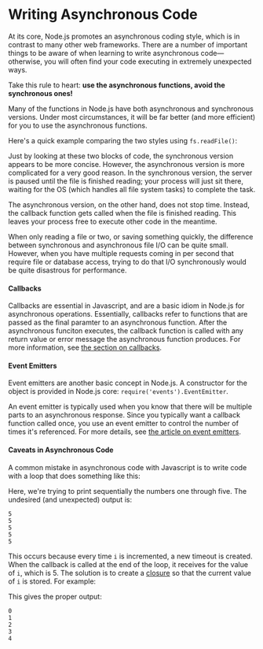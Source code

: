 # Writing Asynchronous Code

At its core, Node.js promotes an asynchronous coding style, which is in contrast to many other web frameworks. There are a number of important things to be aware of when learning to write asynchronous code&mdash;otherwise, you will often find your code executing in extremely unexpected ways.

Take this rule to heart: **use the asynchronous functions, avoid the synchronous ones!**

Many of the functions in Node.js have both asynchronous and synchronous versions. Under most circumstances, it will be far better (and more efficient) for you to use the asynchronous functions.

Here's a quick example comparing the two styles using `fs.readFile()`:

<script src='http://snippets.c9.io/github.com/c9/nodemanual.org-examples/nodejs_dev_guide/writing_async_code/fs.diff.1.js?linestart=0&lineend=0&showlines=false' defer='defer'></script>

Just by looking at these two blocks of code, the synchronous version appears to be more concise. However, the asynchronous version is more complicated for a very good reason. In the synchronous version, the server is paused until the file is finished reading; your process will just sit there, waiting for the OS (which handles all file system tasks) to complete the task.

The asynchronous version, on the other hand, does not stop time. Instead, the callback function gets called when the file is finished reading. This leaves your process free to execute other code in the meantime.

When only reading a file or two, or saving something quickly, the difference between synchronous and asynchronous file I/O can be quite small. However, when you have multiple requests coming in per second that require file or database access, trying to do that I/O synchronously would be quite disastrous for performance.

#### Callbacks

Callbacks are essential in Javascript, and are a basic idiom in Node.js for asynchronous operations. Essentially, callbacks refer to functions that are passed as the final paramter to an asynchronous function. After the asynchronous funciton executes, the callback function is called with any return value or error message the asynchronous function produces. For more information, see [the section on callbacks](what-are-callbacks.html).

#### Event Emitters

Event emitters are another basic concept in Node.js. A constructor for the object is provided in Node.js core: `require('events').EventEmitter`. 

An event emitter is typically used when you know that there will be multiple parts to an asynchronous response. Since you typically want a callback function called once, you use an event emitter to control the number of times it's referenced. For more details, see [the article on event emitters](what-are-event-emitters.html).

#### Caveats in Asynchronous Code

A common mistake in asynchronous code with Javascript is to write code with a loop that does something like this:

<script src='http://snippets.c9.io/github.com/c9/nodemanual.org-examples/nodejs_dev_guide/timers/timers.wrong.js?linestart=3&lineend=0&showlines=false' defer='defer'></script> 

Here, we're trying to print sequentially the numbers one through five. The undesired (and unexpected) output is:

    5
    5
    5
    5
    5

This occurs because every time `i` is incremented, a new timeout is created. When the callback is called at the end of the loop, it receives for the value of `i`, which is 5. The solution is to create a [closure](http://stackoverflow.com/questions/1801957/what-exactly-does-closure-refer-to-in-javascript) so that the current value of `i` is stored. For example:

<script src='http://snippets.c9.io/github.com/c9/nodemanual.org-examples/nodejs_dev_guide/timers/timers.right.js?linestart=3&lineend=0&showlines=false' defer='defer'></script> 

This gives the proper output:

    0
    1
    2
    3
    4